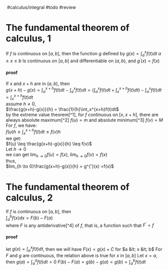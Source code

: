​ #calculus/integral #todo #review 

# The fundamental theorem of calculus, 1

If $f$ is continuous on $[a,b]$, then the function $g$ defined by
$g(x) = \int_a^x f(t) dt$     $a \leq x \leq b$
Is continuous on $[a,b]$ and differentiable on $(a,b)$, and $g^{'}(x) =f (x)$

#### proof

If $x$ and $x+h$ are in $(a,b)$, then  
​$g(x+h) - g(x) = \int_a^{x+h}f(t)dt - \int_a^xf(t)dt = (\int_a^xf(t)dt + \int_x^{x+h}f(t)dt) - \int_a^xf(t)dt = \int_x^{x+h}f(t)dt$  
assume $h \neq 0$,  
​$\frac{g(x+h)-g(x)}{h} = \frac{1}{h}\int_x^{x+h}f(t)dt$  
by the extreme value theorem[^1], for $f$ continuous on $[x,x+h]$, there are always absolute maximum[^2] $f(u) = m$ and absolute minimum[^3] $f(v) = M$  
For $f$, we have:  
​$f(u)h \leq \int_x^{x+h}f(t)dt \leq f(v)h$  
we get:  
​$f(u) \leq \frac{g(x+h)-g(x)}{h} \leq f(v)$  
Let $h \to 0$  
we can get $\lim_{h \to 0} f(u) = f(x)$, $\lim_{h \to 0} f(v) = f(x)$  
thus,  
​$lim_{h \to 0}\frac{g(x+h)-g(x)}{h} = g^{'}(x) =f(x)$  

# The fundamental theorem of calculus, 2

If $f$ is continuous on $[a,b]$, then  
​$\int_a^bf(x)dx = F(b) - F(a)$  
where $F$ is any antiderivative[^4] of $f$, that is, a function such that $F^{'} =f$  

#### proof

let $g(x) = \int_a^x f(t)dt$, then we will have
$F(x) = g(x) + C$ for $a &lt; x &lt; b$
For $F$ and $g$ are continuous, the relation above is true for $x$ in $[a,b]$
Let $x = a$, then $g(a) = \int_a^af(t)dt = 0$
$F(b) - F(a) = g(b) - g(a) = g(b) = \int_a^bf(t)dt$


